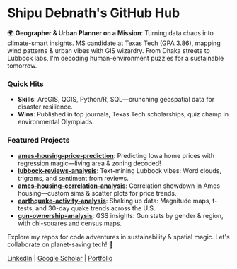 # Shipu Debnath's GitHub Hub

🌍 **Geographer & Urban Planner on a Mission**: Turning data chaos into climate-smart insights. MS candidate at Texas Tech (GPA 3.86), mapping wind patterns & urban vibes with GIS wizardry. From Dhaka streets to Lubbock labs, I'm decoding human-environment puzzles for a sustainable tomorrow.

### Quick Hits
- **Skills**: ArcGIS, QGIS, Python/R, SQL—crunching geospatial data for disaster resilience.
- **Wins**: Published in top journals, Texas Tech scholarships, quiz champ in environmental Olympiads.

### Featured Projects
- **[ames-housing-price-prediction](https://github.com/ShipuDebnath/ames-housing-price-prediction)**: Predicting Iowa home prices with regression magic—living area & zoning decoded!
- **[lubbock-reviews-analysis](https://github.com/ShipuDebnath/lubbock-reviews-analysis)**: Text-mining Lubbock vibes: Word clouds, trigrams, and sentiment from reviews.
- **[ames-housing-correlation-analysis](https://github.com/ShipuDebnath/ames-housing-correlation-analysis)**: Correlation showdown in Ames housing—custom sims & scatter plots for price trends.
- **[earthquake-activity-analysis](https://github.com/ShipuDebnath/earthquake-activity-analysis)**: Shaking up data: Magnitude maps, t-tests, and 30-day quake trends across the U.S.
- **[gun-ownership-analysis](https://github.com/ShipuDebnath/gun-ownership-analysis)**: GSS insights: Gun stats by gender & region, with chi-squares and census maps.

Explore my repos for code adventures in sustainability & spatial magic. Let's collaborate on planet-saving tech! 🚀

[LinkedIn](https://linkedin.com/in/shipudebnath/) | [Google Scholar](https://scholar.google.com/citations?user=your-id) | [Portfolio](https://your-portfolio.com)

